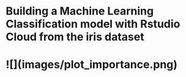 <h1>Building a Machine Learning Classification model with Rstudio Cloud from the iris dataset<h1>
![](images/plot_importance.png)
